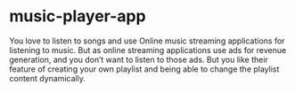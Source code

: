 # music-player-app

You love to listen to songs and use Online music streaming applications for listening to music. But as online streaming applications use ads for revenue generation, and you don’t want to listen to those ads. But you like their feature of creating your own playlist and being able to change the playlist content dynamically.
